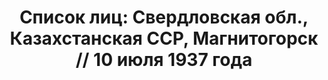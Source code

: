 ---
title: 'Список лиц: Свердловская обл., Казахстанская ССР, Магнитогорск // 10 июля
  1937 года'
description: РГАСПИ, ф.17, оп.171, дело 410, лист 27
images:
- /disk/pictures/v02/17-171-410-027.jpg
- /disk/pictures/v02/17-171-410-028.jpg
- /disk/pictures/v02/17-171-410-029.jpg
- /disk/pictures/v02/17-171-410-030.jpg
- /disk/pictures/v02/17-171-410-031.jpg
- /disk/pictures/v02/17-171-410-032.jpg
---